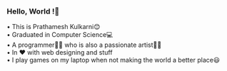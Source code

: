 ### Hello, World !👋  
• This is Prathamesh Kulkarni😊  
• Graduated in Computer Science💻  
• A programmer👨‍💻 who is also a passionate artist👨‍🎨  
• In ❤ with web designing and stuff  
• I play games on my laptop when not making the world a better place😃  
